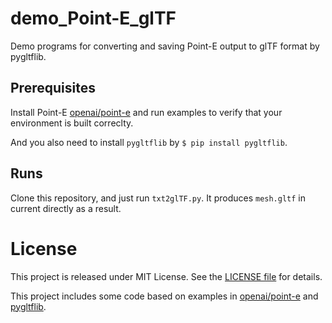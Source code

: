 # demo_Point-E_glTF
Demo programs for converting and saving Point-E output to glTF format by pygltflib.

## Prerequisites
Install Point-E [openai/point-e](https://github.com/openai/point-e) and run examples to verify that your environment is built correclty.

And you also need to install `pygltflib` by `$ pip install pygltflib`.

## Runs
Clone this repository, and just run `txt2glTF.py`. It produces `mesh.gltf` in current directly as a result.


# License

This project is released under MIT License. See the [LICENSE file](LICENSE) for details.

This project includes some code based on examples in [openai/point-e](https://github.com/openai/point-e) and [pygltflib](https://gitlab.com/dodgyville/pygltflib).
